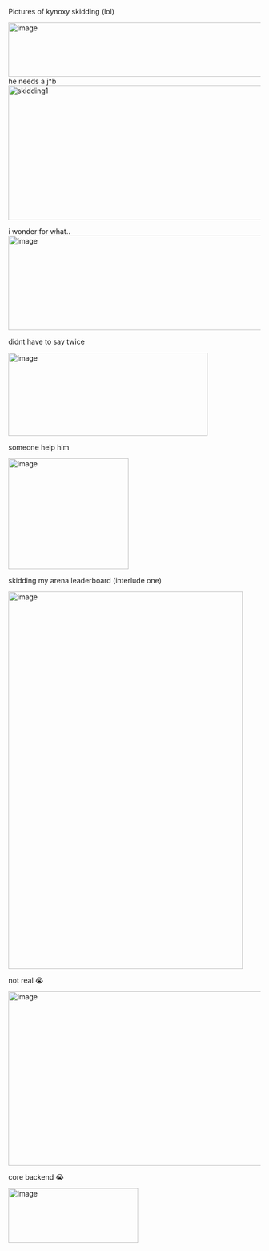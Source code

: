 Pictures of kynoxy skidding (lol)

<img width="541" height="108" alt="image" src="https://github.com/user-attachments/assets/6a8edd1c-dd49-4da0-bcd0-352b1ce2ce65" />
he needs a j*b
<img width="837" height="269" alt="skidding1" src="https://github.com/user-attachments/assets/4dd26311-7bce-4c3c-a028-53c26fa054dd" />

i wonder for what..
<img width="1294" height="189" alt="image" src="https://github.com/user-attachments/assets/ddb0cd28-8cfe-433b-ba81-f6e3f951e01b" />

didnt have to say twice


<img width="398" height="166" alt="image" src="https://github.com/user-attachments/assets/5cb8bfaf-8a5e-4cc6-a986-26dd5b7fbdfa" />

someone help him

<img width="240" height="221" alt="image" src="https://github.com/user-attachments/assets/70b22097-7954-48e4-9157-eafbc4d47e41" />

skidding my arena leaderboard (interlude one)


<img width="468" height="753" alt="image" src="https://github.com/user-attachments/assets/ce9363a4-95fe-4fcf-82db-cf92faa86dac" />

not real :sob:


<img width="594" height="348" alt="image" src="https://github.com/user-attachments/assets/964c3045-1ac9-44b5-bc9c-9bae65723030" />

core backend 😭

<img width="259" height="109" alt="image" src="https://github.com/user-attachments/assets/a0641d47-7ea0-48ce-9816-891f1aa88427" />

